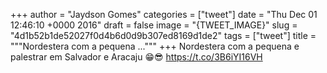 
+++
author = "Jaydson Gomes"
categories = ["tweet"]
date = "Thu Dec 01 12:46:10 +0000 2016"
draft = false
image = "{TWEET_IMAGE}"
slug = "4d1b52b1de52027f0d4b6d0d9b307ed8169d1de2"
tags = ["tweet"]
title = """Nordestera com a pequena ..."""
+++
Nordestera com a pequena e palestrar em Salvador e Aracaju 😁😎 https://t.co/3B6iYI16VH
